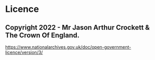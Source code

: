 # Licence

## Copyright 2022 - Mr Jason Arthur Crockett & The Crown Of England.

https://www.nationalarchives.gov.uk/doc/open-government-licence/version/3/
